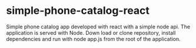 # simple-phone-catalog-react
Simple phone catalog app developed with react with a simple node api.
The application is served with Node.
Down load or clone repository, install dependencies and run with node app.js from the root of the application.
